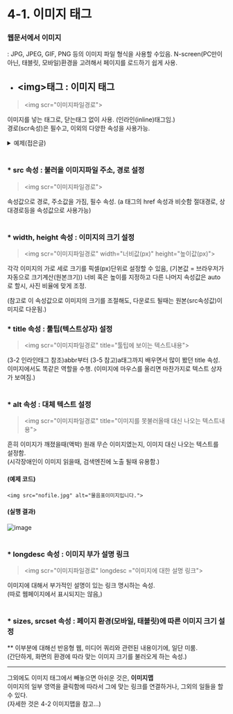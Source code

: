# 4-1. 이미지 태그
### 웹문서에서 이미지
: JPG, JPEG, GIF, PNG 등의 이미지 파일 형식을 사용할 수있음.
N-screen(PC만이 아닌, 태블릿, 모바일)환경을 고려해서 페이지를 로드하기 쉽게 사용.

- ## \<img>태그 : 이미지 태그
> \<img scr="이미지파일경로">

이미지를 넣는 태그로, 닫는태그 없이 사용. (인라인(inline)태그임.)  
경로(scr속성)은 필수고, 이외의 다양한 속성을 사용가능.

<details>
  <summary>예제(접은글)</summary>
  
  ### 예제코드
    <img src="https://cdn.pixabay.com/photo/2018/01/17/09/12/sunset-3087790__340.jpg">

  ### 실행결과
  ![img태그예제](https://user-images.githubusercontent.com/48408417/77617856-77822d00-6f78-11ea-9ae1-40bf2969dcfb.png)
</details>
<br>  
        
### * src 속성 : 불러올 이미지파일 주소, 경로 설정
> \<img scr="이미지파일경로">

속성값으로 경로, 주소값을 가짐, 필수 속성.
(a 태그의 href 속성과 비슷함 절대경로, 상대경로등을 속성값으로 사용가능)  
<br>

### * width, height 속성 : 이미지의 크기 설정 
> \<img scr="이미지파일경로" width="너비값(px)" height="높이값(px)">  

각각 이미지의 가로 세로 크기를 픽셀(px)단위로 설정할 수 있음, (기본값 = 브라우저가 자동으로 크기계산(원본크기))
너비 혹은 높이를 지정하고 다른 나머지 속성값은 auto로 할시, 사진 비율에 맞게 조정.  

(참고로 이 속성값으로 이미지의 크기를 조절해도, 다운로드 될때는 원본(src속성값)이미지로 다운됨.)
<br>

### * title 속성 : 툴팁(텍스트상자) 설정
> \<img scr="이미지파일경로" title="툴팁에 보이는 텍스트내용">

(3-2 인라인태그 참조)abbr부터 (3-5 참고)a태그까지 배우면서 많이 봤던 title 속성.  
이미지에서도 똑같은 역할을 수행. (이미지에 마우스를 올리면 마찬가지로 텍스트 상자가 보여짐.)  
<br>

### * alt 속성 : 대체 텍스트 설정
> \<img scr="이미지파일경로" title="이미지를 못불러올때 대신 나오는 텍스트내용">

흔히 이미지가 깨졌을때(액박) 원래 무슨 이미지였는지, 이미지 대신 나오는 텍스트를 설정함.  
(시각장애인이 이미지 읽을때, 검색엔진에 노출 될때 유용함.)

#### (예제 코드)
    <img src="nofile.jpg" alt="물음표이미지입니다.">
#### (실행 결과)
![image](https://user-images.githubusercontent.com/48408417/77619193-0abc6200-6f7b-11ea-94cb-21d46dc1f40b.png)  
<br>

### * longdesc 속성 : 이미지 부가 설명 링크
> \<img scr="이미지파일경로" longdesc ="이미지에 대한 설명 링크">

이미지에 대해서 부가적인 설명이 있는 링크 명시하는 속성.  
(따로 웹페이지에서 표시되지는 않음,)  
<br>

### * sizes, srcset 속성 : 페이지 환경(모바일, 태블릿)에 따른 이미지 크기 설정

** 이부분에 대해선 반응형 웹, 미디어 쿼리와 관련된 내용이기에, 일단 미룸.  
(간단하게, 화면의 환경에 따라 맞는 이미지 크기를 불러오게 하는 속성.)

***

그외에도 이미지 태그에서 빼놓으면 아쉬운 것은, **이미지맵**  
이미지의 일부 영역을 클릭함에 따라서 그에 맞는 링크를 연결하거나, 그외의 일들을 할 수 있다.  
(자세한 것은 4-2 이미지맵을 참고...)





